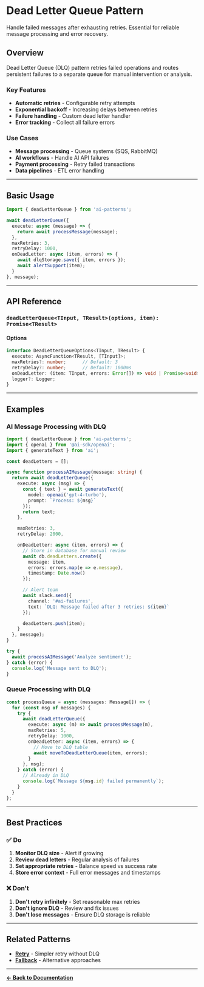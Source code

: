 # Dead Letter Queue Pattern

Handle failed messages after exhausting retries. Essential for reliable message processing and error recovery.

## Overview

Dead Letter Queue (DLQ) pattern retries failed operations and routes persistent failures to a separate queue for manual intervention or analysis.

### Key Features

- **Automatic retries** - Configurable retry attempts
- **Exponential backoff** - Increasing delays between retries
- **Failure handling** - Custom dead letter handler
- **Error tracking** - Collect all failure errors

### Use Cases

- **Message processing** - Queue systems (SQS, RabbitMQ)
- **AI workflows** - Handle AI API failures
- **Payment processing** - Retry failed transactions
- **Data pipelines** - ETL error handling

---

## Basic Usage

```typescript
import { deadLetterQueue } from 'ai-patterns';

await deadLetterQueue({
  execute: async (message) => {
    return await processMessage(message);
  },
  maxRetries: 3,
  retryDelay: 1000,
  onDeadLetter: async (item, errors) => {
    await dlqStorage.save({ item, errors });
    await alertSupport(item);
  }
}, message);
```

---

## API Reference

### `deadLetterQueue<TInput, TResult>(options, item): Promise<TResult>`

#### Options

```typescript
interface DeadLetterQueueOptions<TInput, TResult> {
  execute: AsyncFunction<TResult, [TInput]>;
  maxRetries?: number;      // Default: 3
  retryDelay?: number;      // Default: 1000ms
  onDeadLetter: (item: TInput, errors: Error[]) => void | Promise<void>;
  logger?: Logger;
}
```

---

## Examples

### AI Message Processing with DLQ

```typescript
import { deadLetterQueue } from 'ai-patterns';
import { openai } from '@ai-sdk/openai';
import { generateText } from 'ai';

const deadLetters = [];

async function processAIMessage(message: string) {
  return await deadLetterQueue({
    execute: async (msg) => {
      const { text } = await generateText({
        model: openai('gpt-4-turbo'),
        prompt: `Process: ${msg}`
      });
      return text;
    },

    maxRetries: 3,
    retryDelay: 2000,

    onDeadLetter: async (item, errors) => {
      // Store in database for manual review
      await db.deadLetters.create({
        message: item,
        errors: errors.map(e => e.message),
        timestamp: Date.now()
      });

      // Alert team
      await slack.send({
        channel: '#ai-failures',
        text: `DLQ: Message failed after 3 retries: ${item}`
      });

      deadLetters.push(item);
    }
  }, message);
}

try {
  await processAIMessage('Analyze sentiment');
} catch (error) {
  console.log('Message sent to DLQ');
}
```

### Queue Processing with DLQ

```typescript
const processQueue = async (messages: Message[]) => {
  for (const msg of messages) {
    try {
      await deadLetterQueue({
        execute: async (m) => await processMessage(m),
        maxRetries: 5,
        retryDelay: 1000,
        onDeadLetter: async (item, errors) => {
          // Move to DLQ table
          await moveToDeadLetterQueue(item, errors);
        }
      }, msg);
    } catch (error) {
      // Already in DLQ
      console.log(`Message ${msg.id} failed permanently`);
    }
  }
};
```

---

## Best Practices

### ✅ Do

1. **Monitor DLQ size** - Alert if growing
2. **Review dead letters** - Regular analysis of failures
3. **Set appropriate retries** - Balance speed vs success rate
4. **Store error context** - Full error messages and timestamps

### ❌ Don't

1. **Don't retry infinitely** - Set reasonable max retries
2. **Don't ignore DLQ** - Review and fix issues
3. **Don't lose messages** - Ensure DLQ storage is reliable

---

## Related Patterns

- **[Retry](./retry.md)** - Simpler retry without DLQ
- **[Fallback](./fallback.md)** - Alternative approaches

---

**[← Back to Documentation](../../README.md#patterns)**
